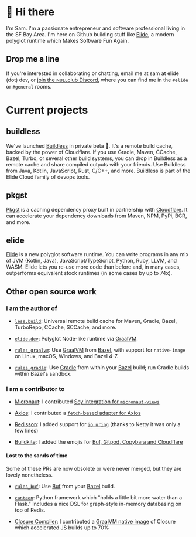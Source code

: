 # 👋 Hi there

I'm Sam. I'm a passionate entrepreneur and software professional living in the SF Bay Area. I'm here on Github building stuff like [Elide](https://github.com/elide-dev/elide), a modern
polyglot runtime which Makes Software Fun Again.

## Drop me a line

If you're interested in collaborating or chatting, email me at sam at elide (dot) dev, or [join the ɴᴜʟʟclub Discord](https://elide.dev/discord), where you can find me in the `#elide` or `#general` rooms.

# Current projects

## buildless

We've launched [Buildless](https://less.build) in private beta 🎉. It's a remote build cache, backed by the power of Cloudflare. If you use Gradle, Maven, CCache, Bazel, Turbo, or several other build systems, you can drop in Buildless as a remote cache and share compiled outputs with your friends. Use Buildless from Java, Kotlin, JavaScript, Rust, C/C++, and more. Buildless is part of the Elide Cloud family of devops tools.

## pkgst

[Pkgst](https://docs.less.build/docs/pkgst) is a caching dependency proxy built in partnership with [Cloudflare](https://cloudflare.com). It can accelerate your dependency downloads from Maven, NPM, PyPi, BCR, and more.

## elide

[Elide](https://elide.dev) is a new polyglot software runtime. You can write programs in any mix of JVM (Kotlin, Java), JavaScript/TypeScript, Python, Ruby, LLVM, and WASM. Elide lets you re-use more code than before and, in many cases, outperforms equivalent stock runtimes (in some cases by up to 74x).


## Other open source work

### I am the author of

- [`less.build`](https://less.build): Universal remote build cache for Maven, Gradle, Bazel, TurboRepo, CCache, SCCache, and more.

- [`elide.dev`](https://elide.dev): Polyglot Node-like runtime via [GraalVM](https://graalvm.org).

- [`rules_graalvm`](https://github.com/sgammon/rules_graalvm): Use [GraalVM](https://graalvm.org) from [Bazel](https://bazel.build), with support for `native-image` on Linux, macOS, Windows, and Bazel 4-7.

- [`rules_gradle`](https://github.com/sgammon/rules_gradle): Use [Gradle](https://gradle.org) from within your [Bazel](https://bazel.build) build; run Gradle builds within Bazel's sandbox.

### I am a contributor to

- [Micronaut](https://micronaut.io): I contributed [Soy integration for `micronaut-views`](https://micronaut-projects.github.io/micronaut-views/latest/guide/#soy)

- [Axios](https://github.com/axios/axios): I contributed a [`fetch`-based adapter for Axios](https://github.com/axios/axios/pull/5146)

- [Redisson](https://redisson.org): I added support for [`io_uring`](https://github.com/netty/netty-incubator-transport-io_uring) (thanks to Netty it was only a few lines)

- [Buildkite](https://buildkite.com): I added the emojis for [Buf, Gitpod, Copybara and Cloudflare](https://github.com/buildkite/emojis/pulls?q=author%3Asgammon)


#### Lost to the sands of time

Some of these PRs are now obsolete or were never merged, but they are lovely nonetheless.

- [`rules_buf`](https://github.com/sgammon/rules_buf): Use [Buf](https://buf.build) from your [Bazel](https://bazel.build) build.

- [`canteen`](https://github.com/sgammon/canteen): Python framework which "holds a little bit more water than a Flask." Includes a nice DSL for graph-style in-memory databasing on top of Redis.

- [Closure Compiler](https://github.com/google/closure-compiler): I contributed a [GraalVM native image](https://github.com/google/closure-compiler/pull/3958) of Closure which accelerated JS builds up to 70%
